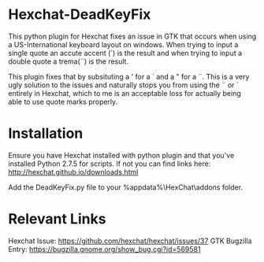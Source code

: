 Hexchat-DeadKeyFix
==================

This python plugin for Hexchat fixes an issue in GTK that occurs when using a US-International keyboard layout on windows. When trying to input a single quote an accute accent (´) is the result and when trying to input a double quote a trema(¨) is the result.

This plugin fixes that by subsituting a ' for a ´ and a " for a ¨. This is a very ugly solution to the issues and naturally stops you from using the ¨ or ´ entirely in Hexchat, which to me is an acceptable loss for actually being able to use quote marks properly.

Installation
==================

Ensure you have Hexchat installed with python plugin and that you've installed Python 2.7.5 for scripts. If not you can find links here: http://hexchat.github.io/downloads.html

Add the DeadKeyFix.py file to your %appdata%\HexChat\addons folder. 

Relevant Links
==================

Hexchat Issue: https://github.com/hexchat/hexchat/issues/37
GTK Bugzilla Entry: https://bugzilla.gnome.org/show_bug.cgi?id=569581
